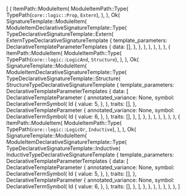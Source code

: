 [
    (
        ItemPath::ModuleItem(
            ModuleItemPath::Type(
                TypePath(`core::logic::Prop`, `Extern`),
            ),
        ),
        Ok(
            SignatureTemplate::ModuleItem(
                ModuleItemDeclarativeSignatureTemplate::Type(
                    TypeDeclarativeSignatureTemplate::Extern(
                        ExternTypeDeclarativeSignatureTemplate {
                            template_parameters: DeclarativeTemplateParameterTemplates {
                                data: [],
                            },
                        },
                    ),
                ),
            ),
        ),
    ),
    (
        ItemPath::ModuleItem(
            ModuleItemPath::Type(
                TypePath(`core::logic::LogicAnd`, `Structure`),
            ),
        ),
        Ok(
            SignatureTemplate::ModuleItem(
                ModuleItemDeclarativeSignatureTemplate::Type(
                    TypeDeclarativeSignatureTemplate::Structure(
                        StructureTypeDeclarativeSignatureTemplate {
                            template_parameters: DeclarativeTemplateParameterTemplates {
                                data: [
                                    DeclarativeTemplateParameter {
                                        annotated_variance: None,
                                        symbol: DeclarativeTermSymbol(
                                            Id {
                                                value: 5,
                                            },
                                        ),
                                        traits: [],
                                    },
                                    DeclarativeTemplateParameter {
                                        annotated_variance: None,
                                        symbol: DeclarativeTermSymbol(
                                            Id {
                                                value: 6,
                                            },
                                        ),
                                        traits: [],
                                    },
                                ],
                            },
                        },
                    ),
                ),
            ),
        ),
    ),
    (
        ItemPath::ModuleItem(
            ModuleItemPath::Type(
                TypePath(`core::logic::LogicOr`, `Inductive`),
            ),
        ),
        Ok(
            SignatureTemplate::ModuleItem(
                ModuleItemDeclarativeSignatureTemplate::Type(
                    TypeDeclarativeSignatureTemplate::Inductive(
                        InductiveTypeDeclarativeSignatureTemplate {
                            template_parameters: DeclarativeTemplateParameterTemplates {
                                data: [
                                    DeclarativeTemplateParameter {
                                        annotated_variance: None,
                                        symbol: DeclarativeTermSymbol(
                                            Id {
                                                value: 5,
                                            },
                                        ),
                                        traits: [],
                                    },
                                    DeclarativeTemplateParameter {
                                        annotated_variance: None,
                                        symbol: DeclarativeTermSymbol(
                                            Id {
                                                value: 6,
                                            },
                                        ),
                                        traits: [],
                                    },
                                ],
                            },
                        },
                    ),
                ),
            ),
        ),
    ),
]
